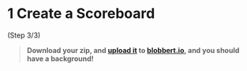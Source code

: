 # 1 Create a Scoreboard
 (Step 3/3)

> **Download your zip, and [upload it](/tutorials/uploadtoserver/) to [blobbert.io](https://blobbert.io/), and you should have a background!**
